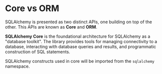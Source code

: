 # Core vs ORM

SQLAlchemy is presented as two distinct APIs, one building on top of the other. This
APIs are known as **Core** and **ORM**.

**SQLAlchemy Core** is the foundational architecture for SQLAlchemy as a "database
toolkit". The library provides tools for managing connectivity to a database,
interacting with database queries and results, and programmatic construction of SQL
statements.

SQLAlchemy constructs used in core will be imported from the `sqlalchemy` namespace.
